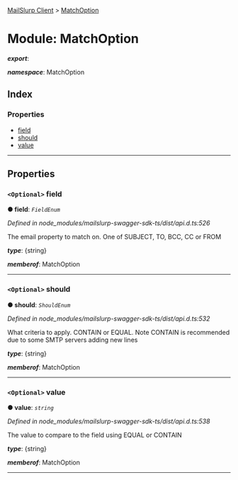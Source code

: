 [MailSlurp Client](../README.md) > [MatchOption](../modules/matchoption.md)

# Module: MatchOption

*__export__*: 

*__namespace__*: MatchOption

## Index

### Properties

* [field](matchoption.md#field)
* [should](matchoption.md#should)
* [value](matchoption.md#value)

---

## Properties

<a id="field"></a>

### `<Optional>` field

**● field**: *`FieldEnum`*

*Defined in node_modules/mailslurp-swagger-sdk-ts/dist/api.d.ts:526*

The email property to match on. One of SUBJECT, TO, BCC, CC or FROM

*__type__*: {string}

*__memberof__*: MatchOption

___
<a id="should"></a>

### `<Optional>` should

**● should**: *`ShouldEnum`*

*Defined in node_modules/mailslurp-swagger-sdk-ts/dist/api.d.ts:532*

What criteria to apply. CONTAIN or EQUAL. Note CONTAIN is recommended due to some SMTP servers adding new lines

*__type__*: {string}

*__memberof__*: MatchOption

___
<a id="value"></a>

### `<Optional>` value

**● value**: *`string`*

*Defined in node_modules/mailslurp-swagger-sdk-ts/dist/api.d.ts:538*

The value to compare to the field using EQUAL or CONTAIN

*__type__*: {string}

*__memberof__*: MatchOption

___


